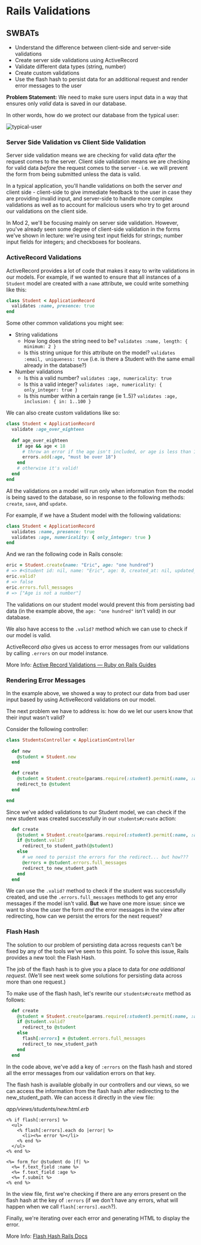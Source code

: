 Rails Validations
===

## SWBATs
- Understand the difference between client-side and server-side validations
- Create server side validations using ActiveRecord
- Validate different data types (string, number)
- Create custom validations
- Use the flash hash to persist data for an additional request and render error messages to the user

**Problem Statement:** We need to make sure users input data in a way that ensures only *valid* data is saved in our database. 

In other words, how do we protect our database from the typical user:

![typical-user](https://camo.githubusercontent.com/bd5a0e0355fa6a8c1f5478f197be5562a479d41a/68747470733a2f2f6d656469612e67697068792e636f6d2f6d656469612f5a665531314f44616e6c6f43412f67697068792e676966)

### Server Side Validation vs Client Side Validation

Server side validation means we are checking for valid data *after* the request comes to the server. Client side validation means we are checking for valid data *before* the request comes to the server - i.e. we will prevent the form from being submitted unless the data is valid.

In a typical application, you'll handle validations on both the server *and* client side - client-side to give immediate feedback to the user in case they are providing invalid input, and server-side to handle more complex validations as well as to account for malicious users who try to get around our validations on the client side.

In Mod 2, we'll be focusing mainly on server side validation. However, you've already seen some degree of client-side validation in the forms we've shown in lecture: we're using text input fields for strings; number input fields for integers; and checkboxes for booleans.

### ActiveRecord Validations

ActiveRecord provides a lot of code that makes it easy to write validations in our models. For example, if we wanted to ensure that all instances of a `Student` model are created with a `name` attribute, we could write something like this:

```rb
class Student < ApplicationRecord
  validates :name, presence: true
end
```

Some other common validations you might see:

- String validations
  - How long does the string need to be? `validates :name, length: { minimum: 2 }`
  - Is this string unique for this attribute on the model? `validates :email, uniqueness: true`  (i.e. is there a Student with the same email already in the database?)
- Number validations
  - Is this a valid number? `validates :age, numericality: true`
  - Is this a valid integer? `validates :age, numericality: { only_integer: true }`
  - Is this number within a certain range (ie 1..5)? `validates :age, inclusion: { in: 1..100 }`

We can also create custom validations like so:

```rb
class Student < ApplicationRecord
  validate :age_over_eighteen
  
  def age_over_eighteen
    if age && age < 18
      # throw an error if the age isn't included, or age is less than 18
      errors.add(:age, "must be over 18")
    end
    # otherwise it's valid!
  end
end
```

All the validations on a model will run only when information from the model is being saved to the database, so in response to the following methods: `create`, `save`, and `update`.

For example, if we have a Student model with the following validations:

```rb
class Student < ApplicationRecord
  validates :name, presence: true
  validates :age, numericality: { only_integer: true } 
end
```

And we ran the following code in Rails console:

```rb
eric = Student.create(name: "Eric", age: "one hundred")
# => #<Student id: nil, name: "Eric", age: 0, created_at: nil, updated_at: nil>
eric.valid?
# => false
eric.errors.full_messages
# => ["Age is not a number"]
```

The validations on our student model would prevent this from persisting bad data (in the example above, the `age: "one hundred"` isn't valid) in our database. 

We also have access to the `.valid?` method which we can use to check if our model is valid.

ActiveRecord *also* gives us access to error messages from our validations by calling `.errors` on our model instance. 

More Info: [Active Record Validations — Ruby on Rails Guides](https://guides.rubyonrails.org/active_record_validations.html)

### Rendering Error Messages

In the example above, we showed a way to protect our data from bad user input based by using ActiveRecord validations on our model.

The next problem we have to address is: how do we let our users know that their input wasn't valid?

Consider the following controller:

```rb
class StudentsController < ApplicationController
  
  def new
    @student = Student.new
  end

  def create
    @student = Student.create(params.require(:student).permit(:name, :age))
    redirect_to @student
  end

end
```

Since we've added validations to our Student model, we can check if the new student was created successfully in our `students#create` action:

```rb
  def create
    @student = Student.create(params.require(:student).permit(:name, :age))
    if @student.valid?
      redirect_to student_path(@student)
    else
      # we need to persist the errors for the redirect... but how???
      @errors = @student.errors.full_messages
      redirect_to new_student_path
    end
  end
```

We can use the `.valid?` method to check if the student was successfully created, and use the `.errors.full_messages` methods to get any error messages if the model isn't valid. **But** we have one more issue: since we want to show the user the form *and* the error messages in the view after redirecting, how can we persist the errors for the next request?


### Flash Hash

The solution to our problem of persisting data across requests can't be fixed by any of the tools we've seen to this point. To solve this issue, Rails provides a new tool: the Flash Hash.

The job of the flash hash is to give you a place to data for *one additional request*. (We'll see next week some solutions for persisting data across more than one request.)

To make use of the flash hash, let's rewrite our `students#create` method as follows:

```rb
  def create
    @student = Student.create(params.require(:student).permit(:name, :age))
    if @student.valid?
      redirect_to @student
    else
      flash[:errors] = @student.errors.full_messages
      redirect_to new_student_path
    end
  end
```

In the code above, we've add a key of `:errors` on the flash hash and stored all the error messages from our validation errors on that key. 

The flash hash is available globally in our controllers and our views, so we can access the information from the flash hash after redirecting to the new_student_path. We can access it directly in the view file:

*app/views/students/new.html.erb*
```erb
<% if flash[:errors] %>
  <ul>
    <% flash[:errors].each do |error| %>
      <li><%= error %></li>
    <% end %>
  </ul>
<% end %>

<%= form_for @student do |f| %>
  <%= f.text_field :name %>
  <%= f.text_field :age %>
  <%= f.submit %>
<% end %>
```

In the view file, first we're checking if there are any errors present on the flash hash at the key of `:errors` (if we don't have any errors, what will happen when we call `flash[:errors].each`?). 

Finally, we're iterating over each error and generating HTML to display the error.

More Info: [Flash Hash Rails Docs](https://api.rubyonrails.org/classes/ActionDispatch/Flash.html)
